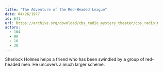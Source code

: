 ```yaml
---
title: "The Adventure of the Red-Headed League"
date: 04/26/1977
id: 641
url: https://archive.org/download/cbs_radio_mystery_theater/cbs_radio_mystery_theater-0601-0650.zip/cbs_radio_mystery_theater-0601-0650%2Fcbsrmt_0641_the_adventure_of_the_redheaded_league.mp3
actors:
  - 104
  - 90
  - 16
  - 38
---
```

Sherlock Holmes helps a friend who has been swindled by a group of red-headed men. He uncovers a much larger scheme.